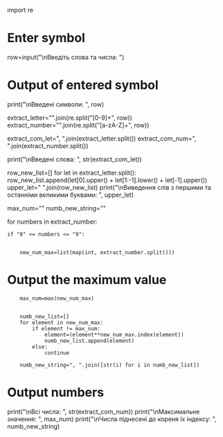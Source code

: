 import re

# Enter symbol
row=input("\nВведіть слова та числа: ")
# Output of entered symbol
print("\nВведені символи: ", row)


extract_letter="".join(re.split("[0-9]+", row))
extract_number="".join(re.split("[a-zA-Z]+", row))


extract_com_let=", ".join(extract_letter.split())
extract_com_num=", ".join(extract_number.split())

print("\nВведені слова: ", str(extract_com_let))


row_new_list=[]
for let in extract_letter.split():
    row_new_list.append(let[0].upper() + let[1:-1].lower() + let[-1].upper())
upper_let=" ".join(row_new_list)
print("\nВиведення слів з першими та останніми великими буквами: ", upper_let) 


max_num=""
numb_new_string=""

 
for numbers in extract_number:

    if "0" <= numbers <= "9":
    

        new_num_max=list(map(int, extract_number.split()))

# Output the maximum value
        max_num=max(new_num_max)


        numb_new_list=[]
        for element in new_num_max:
            if element != max_num:
                element=(element**new_num_max.index(element))
                numb_new_list.append(element)
            else:
                continue

        numb_new_string=", ".join([str(i) for i in numb_new_list])

# Output numbers
print("\nВсі числа: ", str(extract_com_num))
print("\nМаксимальне значення: ", max_num)
print("\nЧисла піднесені до кореня їх індексу: ", numb_new_string)
